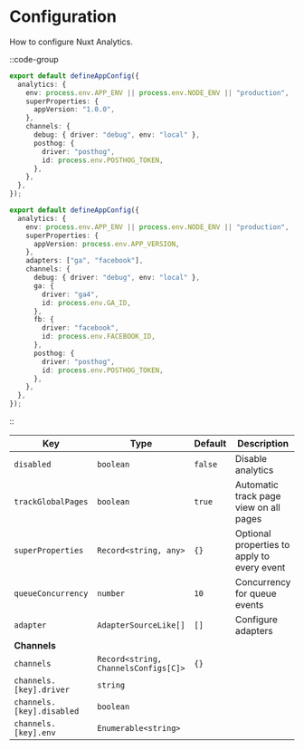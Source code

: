 # Configuration

How to configure Nuxt Analytics.

::code-group

```ts [Minimal app.config.ts]
export default defineAppConfig({
  analytics: {
    env: process.env.APP_ENV || process.env.NODE_ENV || "production",
    superProperties: {
      appVersion: "1.0.0",
    },
    channels: {
      debug: { driver: "debug", env: "local" },
      posthog: {
        driver: "posthog",
        id: process.env.POSTHOG_TOKEN,
      },
    },
  },
});
```

```ts [Basic app.config.ts]
export default defineAppConfig({
  analytics: {
    env: process.env.APP_ENV || process.env.NODE_ENV || "production",
    superProperties: {
      appVersion: process.env.APP_VERSION,
    },
    adapters: ["ga", "facebook"],
    channels: {
      debug: { driver: "debug", env: "local" },
      ga: {
        driver: "ga4",
        id: process.env.GA_ID,
      },
      fb: {
        driver: "facebook",
        id: process.env.FACEBOOK_ID,
      },
      posthog: {
        driver: "posthog",
        id: process.env.POSTHOG_TOKEN,
      },
    },
  },
});
```

::

| **Key**                   | **Type**                             | **Default** | **Description**                             |
| ------------------------- | ------------------------------------ | ----------- | ------------------------------------------- |
| `disabled`                | `boolean`                            | `false`     | Disable analytics                           |
| `trackGlobalPages`        | `boolean`                            | `true`      | Automatic track page view on all pages      |
| `superProperties`         | `Record<string, any>`                | `{}`        | Optional properties to apply to every event |
| `queueConcurrency`        | `number`                             | `10`        | Concurrency for queue events                |
| `adapter`                 | `AdapterSourceLike[]`                | `[]`        | Configure adapters                          |
| **Channels**              |                                      |             |                                             |
| `channels`                | `Record<string, ChannelsConfigs[C]>` | `{}`        |                                             |
| `channels.[key].driver`   | `string`                             |             |                                             |
| `channels.[key].disabled` | `boolean`                            |             |                                             |
| `channels.[key].env`      | `Enumerable<string>`                 |             |                                             |

